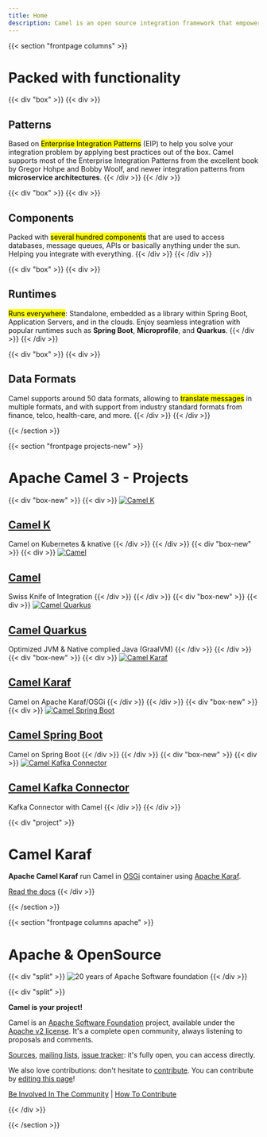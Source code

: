 ```yaml
---
title: Home
description: Camel is an open source integration framework that empowers you to quickly and easily integrate various systems consuming or producing data.
---
```


{{< section "frontpage columns" >}}

# Packed with functionality

{{< div "box" >}}
{{< div >}}
## Patterns

Based on <mark>Enterprise Integration Patterns</mark> (EIP) to help you solve your integration problem by applying best practices out of the box. Camel supports most of the Enterprise Integration Patterns from the excellent book by Gregor Hohpe and Bobby Woolf, and newer integration patterns from **microservice architectures**.
{{< /div >}}
{{< /div >}}

{{< div "box" >}}
{{< div >}}
## Components

Packed with <mark>several hundred components</mark> that are used to access databases, message queues, APIs or basically anything under the sun. Helping you integrate with everything.
{{< /div >}}
{{< /div >}}

{{< div "box" >}}
{{< div >}}
## Runtimes

<mark>Runs everywhere</mark>: Standalone, embedded as a library within Spring Boot, Application Servers, and in the clouds. Enjoy seamless integration with popular runtimes such as **Spring Boot**, **Microprofile**, and **Quarkus**.
{{< /div >}}
{{< /div >}}

{{< div "box" >}}
{{< div >}}
## Data Formats

Camel supports around 50 data formats, allowing to <mark>translate messages</mark> in multiple formats, and with support from industry standard formats from finance, telco, health-care, and more.
{{< /div >}}
{{< /div >}}

{{< /section >}}

{{< section "frontpage projects-new" >}}
# Apache Camel 3 - Projects
{{< div "box-new" >}}
{{< div >}}
<a class="" href="./camel-k/latest/">
![Camel K](/img/projects/camel-k.jpg)
## Camel K
</a>

Camel on Kubernetes & knative 
{{< /div >}}
{{< /div >}}
{{< div "box-new" >}}
{{< div >}}
<a class="" href="./manual/latest/">
![Camel](/img/projects/camel.jpg)
## Camel
</a>

Swiss Knife of Integration 
{{< /div >}}
{{< /div >}}
{{< div "box-new" >}}
{{< div >}}
<a class="" href="./camel-quarkus/latest/">
![Camel Quarkus](/img/projects/camel-q.jpg)
## Camel Quarkus
</a>

Optimized JVM & Native complied Java (GraalVM) 
{{< /div >}}
{{< /div >}}
{{< div "box-new" >}}
{{< div >}}
<a class="" href="./manual/latest/">
![Camel Karaf](/img/projects/camel-kaf.jpg)
## Camel Karaf
</a>

Camel on Apache Karaf/OSGi
{{< /div >}}
{{< /div >}}
{{< div "box-new" >}}
{{< div >}}
<a class="" href="./camel-spring-boot/latest/">
![Camel Spring Boot](/img/projects/camel-s.jpg)
## Camel Spring Boot
</a>

Camel on Spring Boot
{{< /div >}}
{{< /div >}}
{{< div "box-new" >}}
{{< div >}}
<a class="" href="./camel-kafka-connector/latest/">
![Camel Kafka Connector](/img/projects/camel-kC.jpg)
## Camel Kafka Connector
</a>

Kafka Connector with Camel
{{< /div >}}
{{< /div >}}

{{< div "project" >}}
# Camel Karaf

**Apache Camel Karaf** run Camel in [OSGi](https://www.osgi.org/) container using [Apache Karaf](https://karaf.apache.org/).

<a class="significant" href="./camel-karaf/latest/">Read the docs</a>
{{< /div >}}

{{< /section >}}

{{< section "frontpage columns apache" >}}

# Apache &amp; OpenSource

{{< div "split" >}}
![20 years of Apache Software foundation](/img/apache-20.png)
{{< /div >}}

{{< div "split" >}}

**Camel is your project!**

Camel is an [Apache Software Foundation](https://www.apache.org) project, available under the [Apache v2 license](https://apache.org/licenses/LICENSE-2.0). It's a complete open community, always listening to proposals and comments.

[Sources](./community/sources/), [mailing lists](./community/mailing-list/), [issue tracker](./community/support/): it's fully open, you can access directly.

We also love contributions: don't hesitate to [contribute](./manual/latest/contributing.html). You can contribute by <a href="https://github.com/apache/camel-website/edit/master/content">editing this page</a>!

[Be Involved In The Community](./manual/latest/contributing.html) | [How To Contribute](./manual/latest/contributing.html)

{{< /div >}}

{{< /section >}}
